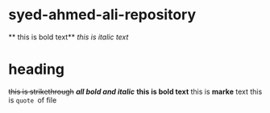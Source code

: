 # syed-ahmed-ali-repository
** this is bold text**
*this is italic text*
# heading
~~this is strikethrough~~
***all bold and italic***
__this is bold text__
this is __marke__ text
this is  `quote `of file
